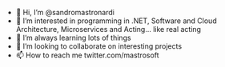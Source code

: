 - 👋 Hi, I’m @sandromastronardi
- 👀 I’m interested in programming in .NET, Software and Cloud Architecture, Microservices and Acting... like real acting
- 🌱 I’m always learning lots of things
- 💞️ I’m looking to collaborate on interesting projects
- 📫 How to reach me twitter.com/mastrosoft

<!---
sandromastronardi/sandromastronardi is a ✨ special ✨ repository because its `README.md` (this file) appears on your GitHub profile.
You can click the Preview link to take a look at your changes.
--->
